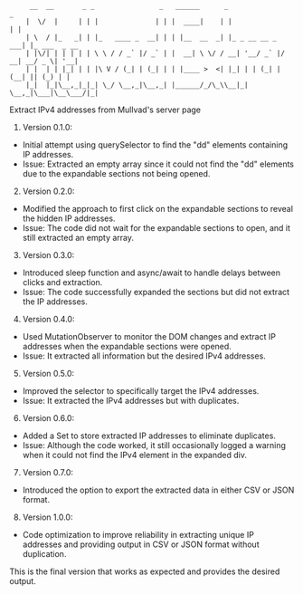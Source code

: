 
         __  __       _ _                _   ______      _                  _             
        |  \/  |     | | |              | | |  ____|    | |                | |            
        | \  / |_   _| | |_   ____ _  __| | | |__  __  _| |_ _ __ __ _  ___| |_ ___  _ __ 
        | |\/| | | | | | \ \ / / _` |/ _` | |  __| \ \/ / __| '__/ _` |/ __| __/ _ \| '__|
        | |  | | |_| | | |\ V / (_| | (_| | | |____ >  <| |_| | | (_| | (__| || (_) | |   
        |_|  |_|\__,_|_|_| \_/ \__,_|\__,_| |______/_/\_\\__|_|  \__,_|\___|\__\___/|_|   
                                                                                   
                                                                                   


Extract IPv4 addresses from Mullvad's server page

1.  Version 0.1.0:

-   Initial attempt using querySelector to find the "dd" elements containing IP addresses.
-   Issue: Extracted an empty array since it could not find the "dd" elements due to the expandable sections not being opened.

2.  Version 0.2.0:

-   Modified the approach to first click on the expandable sections to reveal the hidden IP addresses.
-   Issue: The code did not wait for the expandable sections to open, and it still extracted an empty array.

3.  Version 0.3.0:

-   Introduced sleep function and async/await to handle delays between clicks and extraction.
-   Issue: The code successfully expanded the sections but did not extract the IP addresses.

4.  Version 0.4.0:

-   Used MutationObserver to monitor the DOM changes and extract IP addresses when the expandable sections were opened.
-   Issue: It extracted all information but the desired IPv4 addresses.

5.  Version 0.5.0:

-   Improved the selector to specifically target the IPv4 addresses.
-   Issue: It extracted the IPv4 addresses but with duplicates.

6.  Version 0.6.0:

-   Added a Set to store extracted IP addresses to eliminate duplicates.
-   Issue: Although the code worked, it still occasionally logged a warning when it could not find the IPv4 element in the expanded div.

7.  Version 0.7.0:

-   Introduced the option to export the extracted data in either CSV or JSON format.

8.  Version 1.0.0:

-   Code optimization to improve reliability in extracting unique IP addresses and providing output in CSV or JSON format without duplication.

This is the final version that works as expected and provides the desired output.
